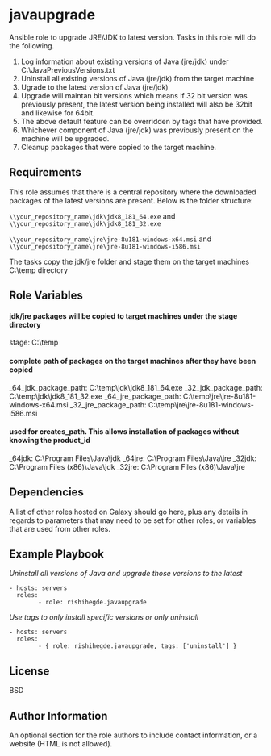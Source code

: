 javaupgrade
=========

Ansible role to upgrade JRE/JDK to latest version. Tasks in this role will do the following.

1. Log information about existing versions of Java (jre/jdk) under C:\JavaPreviousVersions.txt
2. Uninstall all existing versions of Java (jre/jdk) from the target machine
3. Ugrade to the latest version of Java (jre/jdk)
4. Upgrade will maintan bit versions which means if 32 bit version was previously present, the latest version being installed will also be 32bit and likewise for 64bit.
5. The above default feature can be overridden by tags that have provided.
6. Whichever component of Java (jre/jdk) was previously present on the machine will be upgraded.
7. Cleanup packages that were copied to the target machine.

Requirements
------------
This role assumes that there is a central repository where the downloaded packages of the latest versions are present. Below is the folder structure:

`\\your_repository_name\jdk\jdk8_181_64.exe` and `\\your_repository_name\jdk\jdk8_181_32.exe`

`\\your_repository_name\jre\jre-8u181-windows-x64.msi` and `\\your_repository_name\jre\jre-8u181-windows-i586.msi`

The tasks copy the jdk/jre folder and stage them on the target machines C:\temp directory

Role Variables
--------------
#### jdk/jre packages will be copied to target machines under the stage directory
stage: C:\temp

#### complete path of packages on the target machines after they have been copied
_64_jdk_package_path: C:\temp\jdk\jdk8_181_64.exe
_32_jdk_package_path: C:\temp\jdk\jdk8_181_32.exe
_64_jre_package_path: C:\temp\jre\jre-8u181-windows-x64.msi
_32_jre_package_path: C:\temp\jre\jre-8u181-windows-i586.msi

#### used for creates_path. This allows installation of packages without knowing the product_id
_64jdk: C:\Program Files\Java\jdk
_64jre: C:\Program Files\Java\jre
_32jdk: C:\Program Files (x86)\Java\jdk
_32jre: C:\Program Files (x86)\Java\jre


Dependencies
------------

A list of other roles hosted on Galaxy should go here, plus any details in regards to parameters that may need to be set for other roles, or variables that are used from other roles.

Example Playbook
----------------

*Uninstall all versions of Java and upgrade those versions to the latest*
	
	- hosts: servers
  	  roles:
            - role: rishihegde.javaupgrade 

*Use tags to only install specific versions or only uninstall*
	
	- hosts: servers
	  roles:
            - { role: rishihegde.javaupgrade, tags: ['uninstall'] }

License
-------

BSD

Author Information
------------------

An optional section for the role authors to include contact information, or a website (HTML is not allowed).
